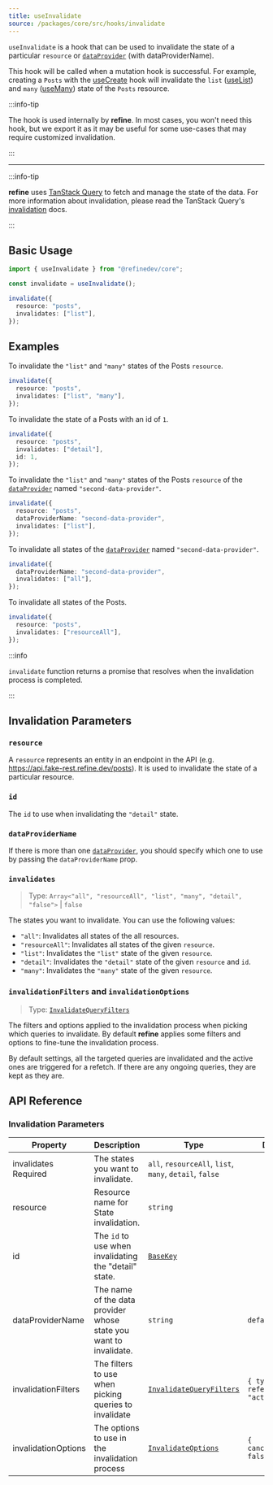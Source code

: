 ```yaml
---
title: useInvalidate
source: /packages/core/src/hooks/invalidate
---
```


`useInvalidate` is a hook that can be used to invalidate the state of a particular `resource` or [`dataProvider`][data-provider] (with dataProviderName).

This hook will be called when a mutation hook is successful. For example, creating a `Posts` with the [useCreate](/docs/core/hooks/data/use-create) hook will invalidate the `list` ([useList](/docs/core/hooks/data/use-list)) and `many` ([useMany](/docs/core/hooks/data/use-many)) state of the `Posts` resource.

:::info-tip

The hook is used internally by **refine**. In most cases, you won't need this hook, but we export it as it may be useful for some use-cases that may require customized invalidation.

:::

---

:::info-tip

**refine** uses [TanStack Query](https://tanstack.com/query/latest) to fetch and manage the state of the data. For more information about invalidation, please read the TanStack Query's [invalidation](https://tanstack.com/query/v4/docs/react/guides/query-invalidation) docs.

:::

## Basic Usage

```ts
import { useInvalidate } from "@refinedev/core";

const invalidate = useInvalidate();

invalidate({
  resource: "posts",
  invalidates: ["list"],
});
```

## Examples

To invalidate the `"list"` and `"many"` states of the Posts `resource`.

```ts
invalidate({
  resource: "posts",
  invalidates: ["list", "many"],
});
```

To invalidate the state of a Posts with an id of `1`.

```ts
invalidate({
  resource: "posts",
  invalidates: ["detail"],
  id: 1,
});
```

To invalidate the `"list"` and `"many"` states of the Posts `resource` of the [`dataProvider`][data-provider] named `"second-data-provider"`.

```ts
invalidate({
  resource: "posts",
  dataProviderName: "second-data-provider",
  invalidates: ["list"],
});
```

To invalidate all states of the [`dataProvider`][data-provider] named `"second-data-provider"`.

```ts
invalidate({
  dataProviderName: "second-data-provider",
  invalidates: ["all"],
});
```

To invalidate all states of the Posts.

```ts
invalidate({
  resource: "posts",
  invalidates: ["resourceAll"],
});
```

:::info

`invalidate` function returns a promise that resolves when the invalidation process is completed.

:::

## Invalidation Parameters

### `resource`

A `resource` represents an entity in an endpoint in the API (e.g. https://api.fake-rest.refine.dev/posts). It is used to invalidate the state of a particular resource.

### `id`

The `id` to use when invalidating the `"detail"` state.

### `dataProviderName`

If there is more than one [`dataProvider`][data-provider], you should specify which one to use by passing the `dataProviderName` prop.

### `invalidates` <PropTag required />

> Type: `Array<"all", "resourceAll", "list", "many", "detail", "false">` | `false`

The states you want to invalidate. You can use the following values:

- `"all"`: Invalidates all states of the all resources.
- `"resourceAll"`: Invalidates all states of the given `resource`.
- `"list"`: Invalidates the `"list"` state of the given `resource`.
- `"detail"`: Invalidates the `"detail"` state of the given `resource` and `id`.
- `"many"`: Invalidates the `"many"` state of the given `resource`.

### `invalidationFilters` and `invalidationOptions`

> Type: [`InvalidateQueryFilters`](https://tanstack.com/query/latest/docs/react/reference/QueryClient#queryclientinvalidatequeries)

The filters and options applied to the invalidation process when picking which queries to invalidate. By default **refine** applies some filters and options to fine-tune the invalidation process.

By default settings, all the targeted queries are invalidated and the active ones are triggered for a refetch. If there are any ongoing queries, they are kept as they are.

## API Reference

### Invalidation Parameters

| Property                                                                                              | Description                                                       | Type                                                                                                                        | Default                                  |
| ----------------------------------------------------------------------------------------------------- | ----------------------------------------------------------------- | --------------------------------------------------------------------------------------------------------------------------- | ---------------------------------------- |
| <div className="required-block"><div>invalidates</div> <div className="required">Required</div></div> | The states you want to invalidate.                                | `all`, `resourceAll`, `list`, `many`, `detail`, `false`                                                                     |                                          |
| resource                                                                                              | Resource name for State invalidation.                             | `string`                                                                                                                    |                                          |
| id                                                                                                    | The `id` to use when invalidating the "detail" state.             | [`BaseKey`](/docs/core/interface-references#basekey)                                                                        |                                          |
| dataProviderName                                                                                      | The name of the data provider whose state you want to invalidate. | `string`                                                                                                                    | `default`                                |
| invalidationFilters                                                                                   | The filters to use when picking queries to invalidate             | [`InvalidateQueryFilters`](https://tanstack.com/query/latest/docs/react/reference/QueryClient#queryclientinvalidatequeries) | `{ type: "all", refetchType: "active" }` |
| invalidationOptions                                                                                   | The options to use in the invalidation process                    | [`InvalidateOptions`](https://tanstack.com/query/latest/docs/react/reference/QueryClient#queryclientinvalidatequeries)      | `{ cancelRefetch: false }`               |

[data-provider]: /docs/core/providers/data-provider
